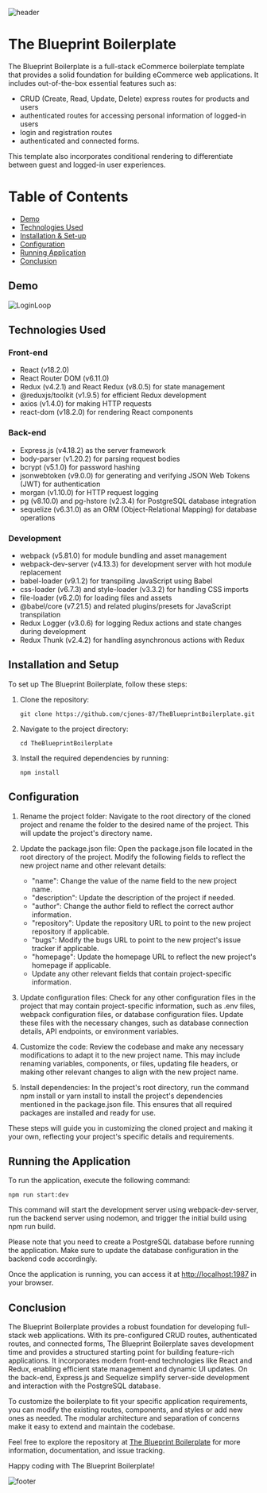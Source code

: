 <!-- Header -->

![header](https://capsule-render.vercel.app/api?type=waving&color=0:301D42,10:553373,20:7a49a5,30:6D4194,40:A17FC0,50:C9B6DB,60:A17FC0,70:6D4194,80:7a49a5,90:553373,100:301D42&height=180&text=CJ%20Jones&fontAlignY=35&animation=scaleIn&desc=Software%20Engineer&descAlign=80&descAlignY=59&descSize=30)

# The Blueprint Boilerplate

The Blueprint Boilerplate is a full-stack eCommerce boilerplate template that provides a solid foundation for building eCommerce web applications. It includes out-of-the-box essential features such as:

- CRUD (Create, Read, Update, Delete) express routes for products and users
- authenticated routes for accessing personal information of logged-in users
- login and registration routes
- authenticated and connected forms.

This template also incorporates conditional rendering to differentiate between guest and logged-in user experiences.

# Table of Contents

- [Demo](#demo)
- [Technologies Used](#technologies-used)
- [Installation & Set-up](#installation-and-setup)
- [Configuration](#configuration)
- [Running Application](#running-the-application)
- [Conclusion](#conclusion)

## Demo

![LoginLoop](https://i.imgur.com/HOiTb5v.gif)

## Technologies Used

### Front-end

- React (v18.2.0)
- React Router DOM (v6.11.0)
- Redux (v4.2.1) and React Redux (v8.0.5) for state management
- @reduxjs/toolkit (v1.9.5) for efficient Redux development
- axios (v1.4.0) for making HTTP requests
- react-dom (v18.2.0) for rendering React components

### Back-end

- Express.js (v4.18.2) as the server framework
- body-parser (v1.20.2) for parsing request bodies
- bcrypt (v5.1.0) for password hashing
- jsonwebtoken (v9.0.0) for generating and verifying JSON Web Tokens (JWT) for authentication
- morgan (v1.10.0) for HTTP request logging
- pg (v8.10.0) and pg-hstore (v2.3.4) for PostgreSQL database integration
- sequelize (v6.31.0) as an ORM (Object-Relational Mapping) for database operations

### Development

- webpack (v5.81.0) for module bundling and asset management
- webpack-dev-server (v4.13.3) for development server with hot module replacement
- babel-loader (v9.1.2) for transpiling JavaScript using Babel
- css-loader (v6.7.3) and style-loader (v3.3.2) for handling CSS imports
- file-loader (v6.2.0) for loading files and assets
- @babel/core (v7.21.5) and related plugins/presets for JavaScript transpilation
- Redux Logger (v3.0.6) for logging Redux actions and state changes during development
- Redux Thunk (v2.4.2) for handling asynchronous actions with Redux

## Installation and Setup

To set up The Blueprint Boilerplate, follow these steps:

1. Clone the repository:

   ```shell
   git clone https://github.com/cjones-87/TheBlueprintBoilerplate.git

   ```

2. Navigate to the project directory:

   ```shell
   cd TheBlueprintBoilerplate

   ```

3. Install the required dependencies by running:

   ```shell
   npm install
   ```

## Configuration

1. Rename the project folder: Navigate to the root directory of the cloned project and rename the folder to the desired name of the project. This will update the project's directory name.

2. Update the package.json file: Open the package.json file located in the root directory of the project. Modify the following fields to reflect the new project name and other relevant details:

   - "name": Change the value of the name field to the new project name.
   - "description": Update the description of the project if needed.
   - "author": Change the author field to reflect the correct author information.
   - "repository": Update the repository URL to point to the new project repository if applicable.
   - "bugs": Modify the bugs URL to point to the new project's issue tracker if applicable.
   - "homepage": Update the homepage URL to reflect the new project's homepage if applicable.
   - Update any other relevant fields that contain project-specific information.

3. Update configuration files: Check for any other configuration files in the project that may contain project-specific information, such as .env files, webpack configuration files, or database configuration files. Update these files with the necessary changes, such as database connection details, API endpoints, or environment variables.

4. Customize the code: Review the codebase and make any necessary modifications to adapt it to the new project name. This may include renaming variables, components, or files, updating file headers, or making other relevant changes to align with the new project name.

5. Install dependencies: In the project's root directory, run the command npm install or yarn install to install the project's dependencies mentioned in the package.json file. This ensures that all required packages are installed and ready for use.

These steps will guide you in customizing the cloned project and making it your own, reflecting your project's specific details and requirements.

## Running the Application

To run the application, execute the following command:

```shell
npm run start:dev
```

This command will start the development server using webpack-dev-server, run the backend server using nodemon, and trigger the initial build using npm run build.

Please note that you need to create a PostgreSQL database before running the application. Make sure to update the database configuration in the backend code accordingly.

Once the application is running, you can access it at [http://localhost:1987](http://localhost:1987) in your browser.

## Conclusion

The Blueprint Boilerplate provides a robust foundation for developing full-stack web applications. With its pre-configured CRUD routes, authenticated routes, and connected forms, The Blueprint Boilerplate saves development time and provides a structured starting point for building feature-rich applications. It incorporates modern front-end technologies like React and Redux, enabling efficient state management and dynamic UI updates. On the back-end, Express.js and Sequelize simplify server-side development and interaction with the PostgreSQL database.

To customize the boilerplate to fit your specific application requirements, you can modify the existing routes, components, and styles or add new ones as needed. The modular architecture and separation of concerns make it easy to extend and maintain the codebase.

Feel free to explore the repository at [The Blueprint Boilerplate](https://github.com/cjones-87/TheBlueprintBoilerplate) for more information, documentation, and issue tracking.

Happy coding with The Blueprint Boilerplate!

<!-- Footer -->

![footer](https://capsule-render.vercel.app/api?type=waving&color=0:301D42,10:553373,20:7a49a5,30:6D4194,40:A17FC0,50:C9B6DB,60:A17FC0,70:6D4194,80:7a49a5,90:553373,100:301D42&height=100&reversal=true&section=footer)
